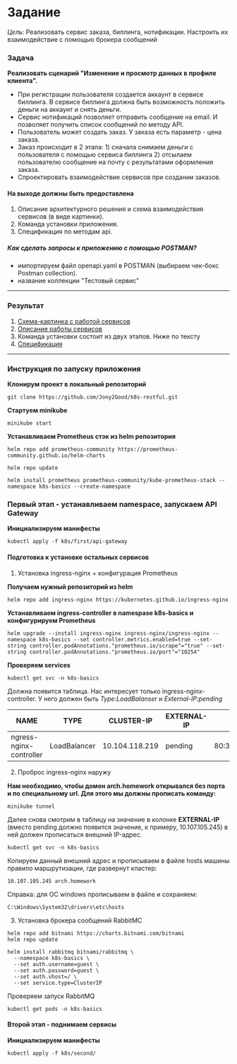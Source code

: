 # Задание
*Цель*: Реализовать сервис заказа, биллинга, нотификации. Настроить их взаимодействие с помощью брокера сообщений

### Задача

**Реализовать сценарий "Изменение и просмотр данных в профиле клиента".**
 - При регистрации пользователя создается аккаунт в сервисе биллинга. В сервисе биллинга должна быть возможность положить деньги на аккаунт и снять деньги.
 - Сервис нотификаций позволяет отправить сообщение на email. И позволяет получить список сообщений по методу API.
 - Пользователь может создать заказ. У заказа есть параметр - цена заказа.
 - Заказ происходит в 2 этапа: 1) сначала снимаем деньги с пользователя с помощью сервиса биллинга 2) отсылаем пользователю сообщение на почту с результатами оформления заказа.
 - Спроектировать взаимодействие сервисов при создании заказов. 

#### На выходе должны быть предоставлена

1. Описание архитектурного решения и схема взаимодействия сервисов (в виде картинки).
2. Команда установки приложения.
3. Спецификация по методам api.

##### Как сделать запросы к приложению с помощью POSTMAN?

  - импортируем файл openapi.yaml в POSTMAN (выбираем чек-бокс Postman collection). 
  - название коллекции "Тестовый сервис"

------------

### Результат
1. [Схема-картинка с работой сервисов][1]
2. [Описание работы сервисов ][3]
3. Команда установки состоит из двух этапов. Ниже по тексту
4. [Спецификация][2]
------------
### Инструкция по запуску приложения

**Клонирум проект в локальный репозиторий**

 ```
 git clone https://github.com/Jony2Good/k8s-restful.git

```
**Стартуем minikube**
```
minikube start
```

**Устанавливаем Prometheus стэк из helm репозитория**
```
helm repo add prometheus-community https://prometheus-community.github.io/helm-charts
```

```
helm repo update
```

```
helm install prometheus prometheus-community/kube-prometheus-stack --namespace k8s-basics --create-namespace
```

### Первый этап - устанавливаем namespace, запускаем API Gateway

**Инициализируем манифесты**

```
kubectl apply -f k8s/first/api-gateway
```

#### Подготовка к установке остальных сервисов

1. Установка ingress-nginx + конфигурация Prometheus

**Получаем нужный репозиторий из helm**

```
helm repo add ingress-nginx https://kubernetes.github.io/ingress-nginx
```

**Устанавливаем ingress-controller в namespase k8s-basics и конфигурируем Prometheus**

```
helm upgrade --install ingress-nginx ingress-nginx/ingress-nginx --namespace k8s-basics --set controller.metrics.enabled=true --set-string controller.podAnnotations."prometheus.io/scrape"="true" --set-string controller.podAnnotations."prometheus.io/port"="10254"
```

**Проверяем services**

```
kubectl get svc -n k8s-basics
```

Должна появится таблица. Нас интересует только ingress-nginx-controller. У него должен быть *Type:LoadBalanser* и *External-IP:pending*

| NAME                    | TYPE         | CLUSTER-IP     | EXTERNAL-IP    | PORT(S)                    | AGE |
| ----------------------- | ------------ | -------------- | -------------- | -------------------------- | --- |
| ngress-nginx-controller | LoadBalancer | 10.104.118.219 |  pending  | 80:31047/TCP,443:31617/TCP | 95m |


2. Проброс ingress-nginx наружу

**Нам необходимо, чтобы домен arch.homework открывался без порта и по специальному url. Для этого мы должны прописать команду:**

```
minikube tunnel
```

Далее снова смотрим в таблицу на значение в колонке **EXTERNAL-IP** (вместо pending должно появится значение, к примеру, 10.107.105.245) в ней должен прописаться внешний IP-адрес.

```
kubectl get svc -n k8s-basics
```

Копируем данный внешний адрес и прописываем в файле hosts машины правило маршрутизации, где развернут кластер:

```
10.107.105.245 arch.homework
```
Справка: для ОС windows прописываем в файле и сохраняем:
```
C:\Windows\System32\drivers\etc\hosts
```

3. Установка брокера сообщений RabbitMС
   
```
helm repo add bitnami https://charts.bitnami.com/bitnami
helm repo update
```

```
helm install rabbitmq bitnami/rabbitmq \
  --namespace k8s-basics \
  --set auth.username=guest \
  --set auth.password=guest \
  --set auth.vhost=/ \
  --set service.type=ClusterIP
```

Проверяем запуск RabbitMQ

```
kubectl get pods -n k8s-basics
```

#### Второй этап - поднимаем сервисы

**Инициализируем манифесты**

```
kubectl apply -f k8s/second/
```

[1]: https://github.com/Jony2Good/k8s-restful/blob/main/restful-schema.png "Схема-картинка"
[2]: https://github.com/Jony2Good/k8s-restful/blob/main/openapi.yaml "Спецификация"
[3]: https://github.com/Jony2Good/k8s-restful/blob/main/restful-description.md "Описание работы сервисов"
